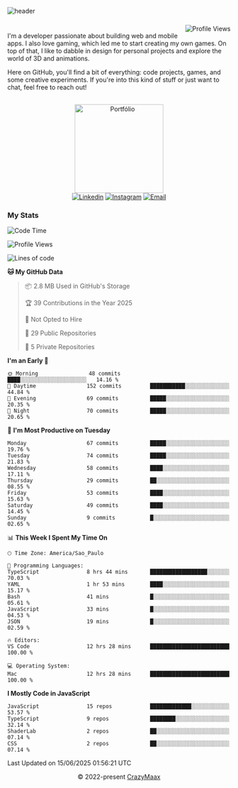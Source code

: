 ![header](https://github.com/user-attachments/assets/b00bb293-d5d2-40e2-b030-18682d9611b7)
###
<img align="right" src="https://komarev.com/ghpvc/?username=crazymaax&color=AE82CE&label=Profile+views" alt="Profile Views">

#
<div align="left">
I'm a developer passionate about building web and mobile apps. I also love gaming, which led me to start creating my own games. On top of that, I like to dabble in design for personal projects and explore the world of 3D and animations.

Here on GitHub, you'll find a bit of everything: code projects, games, and some creative experiments. If you're into this kind of stuff or just want to chat, feel free to reach out!

</div>

##

<div align="center">
  <a href="https://portfolio-max-crazymaax.vercel.app/" target="_blank"><img
      height="200em"
      src="https://github.com/user-attachments/assets/12cd41c7-5753-421f-b3d3-1623c48de6d4"
      target="_blank" alt="Portfólio"></a>
  <div align="center">
    <a href="https://www.linkedin.com/in/maxmilan/" target="_blank"><img
        src="https://img.shields.io/badge/LinkedIn-0077B5?style=for-the-badge&logo=linkedin&logoColor=white"
        target="_blank" alt="Linkedin"></a>
    <a href="https://www.instagram.com/crazy_maax/" target="_blank"><img
        src="https://img.shields.io/badge/Instagram-E4405F?style=for-the-badge&logo=instagram&logoColor=white"
        target="_blank" alt="Instagram"></a>
    <a href="mailto:oliveira.maxmilan@gmail.com" target="_blank"><img
        src="https://img.shields.io/badge/Gmail-D14836?style=for-the-badge&logo=gmail&logoColor=white"
        target="_blank" alt="Email"></a>
  </div>
</div>

### My Stats
<!--START_SECTION:waka-->
![Code Time](http://img.shields.io/badge/Code%20Time-2%2C018%20hrs%2044%20mins-blue)

![Profile Views](http://img.shields.io/badge/Profile%20Views-0-blue)

![Lines of code](https://img.shields.io/badge/From%20Hello%20World%20I%27ve%20Written-170.1%20thousand%20lines%20of%20code-blue)

**🐱 My GitHub Data** 

> 📦 2.8 MB Used in GitHub's Storage 
 > 
> 🏆 39 Contributions in the Year 2025
 > 
> 🚫 Not Opted to Hire
 > 
> 📜 29 Public Repositories 
 > 
> 🔑 5 Private Repositories 
 > 
**I'm an Early 🐤** 

```text
🌞 Morning                48 commits          ████░░░░░░░░░░░░░░░░░░░░░   14.16 % 
🌆 Daytime                152 commits         ███████████░░░░░░░░░░░░░░   44.84 % 
🌃 Evening                69 commits          █████░░░░░░░░░░░░░░░░░░░░   20.35 % 
🌙 Night                  70 commits          █████░░░░░░░░░░░░░░░░░░░░   20.65 % 
```
📅 **I'm Most Productive on Tuesday** 

```text
Monday                   67 commits          █████░░░░░░░░░░░░░░░░░░░░   19.76 % 
Tuesday                  74 commits          █████░░░░░░░░░░░░░░░░░░░░   21.83 % 
Wednesday                58 commits          ████░░░░░░░░░░░░░░░░░░░░░   17.11 % 
Thursday                 29 commits          ██░░░░░░░░░░░░░░░░░░░░░░░   08.55 % 
Friday                   53 commits          ████░░░░░░░░░░░░░░░░░░░░░   15.63 % 
Saturday                 49 commits          ████░░░░░░░░░░░░░░░░░░░░░   14.45 % 
Sunday                   9 commits           █░░░░░░░░░░░░░░░░░░░░░░░░   02.65 % 
```


📊 **This Week I Spent My Time On** 

```text
🕑︎ Time Zone: America/Sao_Paulo

💬 Programming Languages: 
TypeScript               8 hrs 44 mins       ██████████████████░░░░░░░   70.03 % 
YAML                     1 hr 53 mins        ████░░░░░░░░░░░░░░░░░░░░░   15.17 % 
Bash                     41 mins             █░░░░░░░░░░░░░░░░░░░░░░░░   05.61 % 
JavaScript               33 mins             █░░░░░░░░░░░░░░░░░░░░░░░░   04.53 % 
JSON                     19 mins             █░░░░░░░░░░░░░░░░░░░░░░░░   02.59 % 

🔥 Editors: 
VS Code                  12 hrs 28 mins      █████████████████████████   100.00 % 

💻 Operating System: 
Mac                      12 hrs 28 mins      █████████████████████████   100.00 % 
```

**I Mostly Code in JavaScript** 

```text
JavaScript               15 repos            █████████████░░░░░░░░░░░░   53.57 % 
TypeScript               9 repos             ████████░░░░░░░░░░░░░░░░░   32.14 % 
ShaderLab                2 repos             ██░░░░░░░░░░░░░░░░░░░░░░░   07.14 % 
CSS                      2 repos             ██░░░░░░░░░░░░░░░░░░░░░░░   07.14 % 
```




 Last Updated on 15/06/2025 01:56:21 UTC
<!--END_SECTION:waka-->

<p align="center">&copy; 2022-present <a href="https://github.com/crazymaax404/" target="_blank">CrazyMaax</a>
